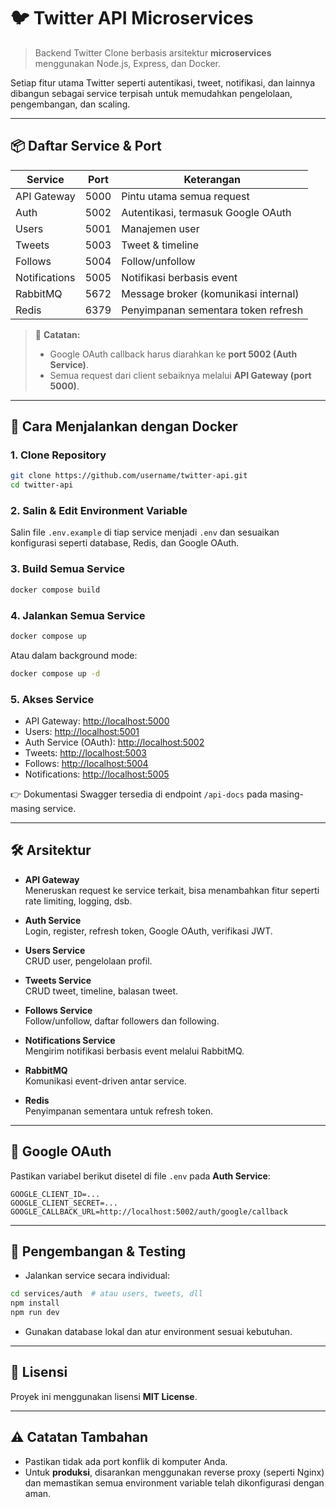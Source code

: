 # 🐦 Twitter API Microservices

> Backend Twitter Clone berbasis arsitektur **microservices** menggunakan Node.js, Express, dan Docker.

Setiap fitur utama Twitter seperti autentikasi, tweet, notifikasi, dan lainnya dibangun sebagai service terpisah untuk memudahkan pengelolaan, pengembangan, dan scaling.

---

## 📦 Daftar Service & Port

| Service         | Port | Keterangan                             |
|-----------------|------|----------------------------------------|
| API Gateway     | 5000 | Pintu utama semua request              |
| Auth            | 5002 | Autentikasi, termasuk Google OAuth     |
| Users           | 5001 | Manajemen user                         |
| Tweets          | 5003 | Tweet & timeline                       |
| Follows         | 5004 | Follow/unfollow                        |
| Notifications   | 5005 | Notifikasi berbasis event              |
| RabbitMQ        | 5672 | Message broker (komunikasi internal)  |
| Redis           | 6379 | Penyimpanan sementara token refresh    |

> 📌 **Catatan:**
> - Google OAuth callback harus diarahkan ke **port 5002 (Auth Service)**.
> - Semua request dari client sebaiknya melalui **API Gateway (port 5000)**.

---

## 🚀 Cara Menjalankan dengan Docker

### 1. Clone Repository
```bash
git clone https://github.com/username/twitter-api.git
cd twitter-api
```

### 2. Salin & Edit Environment Variable
Salin file `.env.example` di tiap service menjadi `.env` dan sesuaikan konfigurasi seperti database, Redis, dan Google OAuth.

### 3. Build Semua Service
```bash
docker compose build
```

### 4. Jalankan Semua Service
```bash
docker compose up
```
Atau dalam background mode:
```bash
docker compose up -d
```

### 5. Akses Service
- API Gateway: [http://localhost:5000](http://localhost:5000)
- Users: [http://localhost:5001](http://localhost:5001)
- Auth Service (OAuth): [http://localhost:5002](http://localhost:5002)
- Tweets: [http://localhost:5003](http://localhost:5003)
- Follows: [http://localhost:5004](http://localhost:5004)
- Notifications: [http://localhost:5005](http://localhost:5005)

👉 Dokumentasi Swagger tersedia di endpoint `/api-docs` pada masing-masing service.

---

## 🛠️ Arsitektur

- **API Gateway**  
  Meneruskan request ke service terkait, bisa menambahkan fitur seperti rate limiting, logging, dsb.

- **Auth Service**  
  Login, register, refresh token, Google OAuth, verifikasi JWT.

- **Users Service**  
  CRUD user, pengelolaan profil.

- **Tweets Service**  
  CRUD tweet, timeline, balasan tweet.

- **Follows Service**  
  Follow/unfollow, daftar followers dan following.

- **Notifications Service**  
  Mengirim notifikasi berbasis event melalui RabbitMQ.

- **RabbitMQ**  
  Komunikasi event-driven antar service.

- **Redis**  
  Penyimpanan sementara untuk refresh token.

---

## 🔑 Google OAuth

Pastikan variabel berikut disetel di file `.env` pada **Auth Service**:

```env
GOOGLE_CLIENT_ID=...
GOOGLE_CLIENT_SECRET=...
GOOGLE_CALLBACK_URL=http://localhost:5002/auth/google/callback
```

---

## 🧪 Pengembangan & Testing

- Jalankan service secara individual:
```bash
cd services/auth  # atau users, tweets, dll
npm install
npm run dev
```

- Gunakan database lokal dan atur environment sesuai kebutuhan.

---

## 📄 Lisensi

Proyek ini menggunakan lisensi **MIT License**.

---

## ⚠️ Catatan Tambahan

- Pastikan tidak ada port konflik di komputer Anda.
- Untuk **produksi**, disarankan menggunakan reverse proxy (seperti Nginx) dan memastikan semua environment variable telah dikonfigurasi dengan aman.
